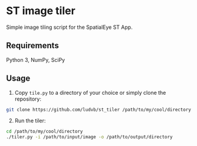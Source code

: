 ST image tiler
==============
Simple image tiling script for the SpatialEye ST App.

Requirements
------------
Python 3, NumPy, SciPy

Usage
-----
1. Copy `tile.py` to a directory of your choice or simply clone the repository:

```sh
git clone https://github.com/ludvb/st_tiler /path/to/my/cool/directory
```

2. Run the tiler:

```sh
cd /path/to/my/cool/directory
./tiler.py -i /path/to/input/image -o /path/to/output/directory
```
